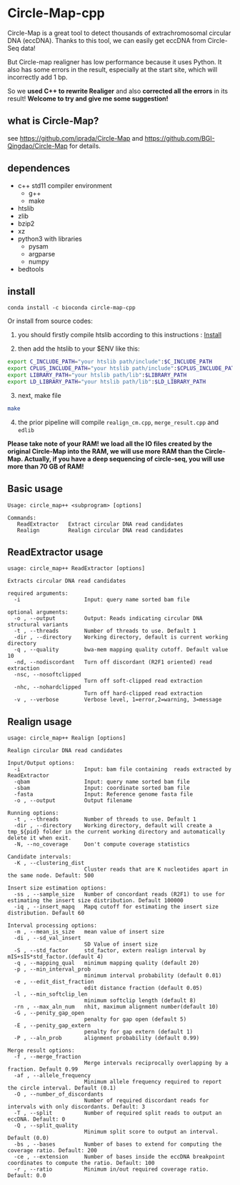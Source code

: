 # Circle-Map-cpp
Circle-Map is a great tool to detect thousands of extrachromosomal circular DNA (eccDNA). Thanks to this tool, we can easily get eccDNA from Circle-Seq data!

But Circle-map realigner has low performance because it uses Python. It also has some errors in the result, especially at the start site, which will incorrectly add 1 bp.

So we **used C++ to rewrite Realiger** and also **corrected all the errors** in its result! **Welcome to try and give me some suggestion!**

## what is Circle-Map?

see https://github.com/iprada/Circle-Map and https://github.com/BGI-Qingdao/Circle-Map for details.


## dependences

* c++ std11 compiler environment
  * g++
  * make
* htslib
* zlib
* bzip2
* xz
* python3 with libraries 
  * pysam
  * argparse
  * numpy
* bedtools
  
## install 
```
conda install -c bioconda circle-map-cpp
```
Or install from source codes:

1. you should firstly compile htslib according to this instructions : [Install](https://github.com/samtools/htslib/blob/develop/INSTALL)

2. then add the htslib to your $ENV like this:
```bash
export C_INCLUDE_PATH="your htslib path/include":$C_INCLUDE_PATH
export CPLUS_INCLUDE_PATH="your htslib path/include":$CPLUS_INCLUDE_PATH
export LIBRARY_PATH="your htslib path/lib":$LIBRARY_PATH
export LD_LIBRARY_PATH="your htslib path/lib":$LD_LIBRARY_PATH
```
3. next, make file
```bash
make
```

4. the prior pipeline will compile `realign_cm.cpp`, `merge_result.cpp` and `edlib`


**Please take note of your RAM! we load all the IO files created by the original Circle-Map into the RAM, we will use more RAM than the Circle-Map. Actually, if you have a deep sequencing of circle-seq, you will use more than 70 GB of RAM!**

## Basic usage 

```
Usage: circle_map++ <subprogram> [options]

Commands:
   ReadExtractor   Extract circular DNA read candidates
   Realign         Realign circular DNA read candidates

```
## ReadExtractor usage

```
usage: circle_map++ ReadExtractor [options]

Extracts circular DNA read candidates

required arguments:
  -i                    Input: query name sorted bam file

optional arguments:
  -o , --output         Output: Reads indicating circular DNA structural variants
  -t , --threads        Number of threads to use. Default 1
  -dir , --directory    Working directory, default is current working directory
  -q , --quality        bwa-mem mapping quality cutoff. Default value 10
  -nd, --nodiscordant   Turn off discordant (R2F1 oriented) read extraction
  -nsc, --nosoftclipped
                        Turn off soft-clipped read extraction
  -nhc, --nohardclipped
                        Turn off hard-clipped read extraction
  -v , --verbose        Verbose level, 1=error,2=warning, 3=message

```

## Realign usage

```
usage: circle_map++ Realign [options]

Realign circular DNA read candidates

Input/Output options:
  -i                    Input: bam file containing  reads extracted by ReadExtractor
  -qbam                 Input: query name sorted bam file
  -sbam                 Input: coordinate sorted bam file
  -fasta                Input: Reference genome fasta file
  -o , --output         Output filename

Running options:
  -t , --threads        Number of threads to use. Default 1
  -dir , --directory    Working directory, default will create a tmp_${pid} folder in the current working directory and automatically delete it when exit.
  -N, --no_coverage     Don't compute coverage statistics

Candidate intervals:
  -K , --clustering_dist
                        Cluster reads that are K nucleotides apart in the same node. Default: 500

Insert size estimation options:
  -ss , --sample_size   Number of concordant reads (R2F1) to use for estimating the insert size distribution. Default 100000
  -iq , --insert_mapq   Mapq cutoff for estimating the insert size distribution. Default 60

Interval processing options:
  -m , --mean_is_size   mean value of insert size
  -di , --sd_val_insert
                        SD Value of insert size
  -S , --std_factor     std_factor, extern realign interval by mIS+sIS*std_factor.(default 4)
  -q , --mapping_qual   minimum mapping quality (default 20)
  -p , --min_interval_prob
                        minimum interval probability (default 0.01)
  -e , --edit_dist_fraction
                        edit distance fraction (default 0.05)
  -l , --min_softclip_len
                        minimum softclip length (default 8)
  -rn , --max_aln_num   nhit, maximum alignment number(default 10)
  -G , --penity_gap_open
                        penalty for gap open (default 5)
  -E , --penity_gap_extern
                        penalty for gap extern (default 1)
  -P , --aln_prob       alignment probability (default 0.99)

Merge result options:
  -f , --merge_fraction
                        Merge intervals reciprocally overlapping by a fraction. Default 0.99
  -af , --allele_frequency
                        Minimum allele frequency required to report the circle interval. Default (0.1)
  -O , --number_of_discordants
                        Number of required discordant reads for intervals with only discordants. Default: 3
  -T , --split          Number of required split reads to output an eccDNA. Default: 0
  -Q , --split_quality
                        Minimum split score to output an interval. Default (0.0)
  -bs , --bases         Number of bases to extend for computing the coverage ratio. Default: 200
  -ce , --extension     Number of bases inside the eccDNA breakpoint coordinates to compute the ratio. Default: 100
  -r , --ratio          Minimum in/out required coverage ratio. Default: 0.0

```
